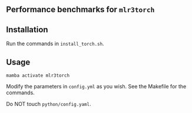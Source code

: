 ## Performance benchmarks for `mlr3torch`

## Installation

Run the commands in `install_torch.sh`.

## Usage

`mamba activate mlr3torch`

Modify the parameters in `config.yml` as you wish. See the Makefile for the commands.

Do NOT touch `python/config.yaml`.